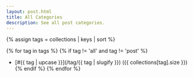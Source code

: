 ```yaml
---
layout: post.html
title: All Categories
description: See all post categories.
---
```

{% assign tags = collections | keys | sort %}

{% for tag in tags %}
{% if tag != 'all' and tag != 'post' %}
- [#{{ tag | upcase }}](/tag/{{ tag | slugify }}) ({{ collections[tag].size }})
{% endif %}
{% endfor %}